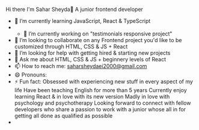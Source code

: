 Hi there I'm Sahar Sheyda👋 A junior frontend developer
- 🌱 I’m currently learning JavaScript, React & TypeScript
- - 🔭 I’m currently working on "testimonials responsive project"
- 👯 I’m looking to collaborate on any Frontend project you'd like to be customized through HTML, CSS & JS + React
- 🤔 I’m looking for help with getting hired & starting new projects
- 💬 Ask me about HTML, CSS & JS + beginnery levels of React
- 📫 How to reach me: saharsheydaei2000@gmail.com
- 😄 Pronouns: 
- ⚡ Fun fact: Obsessed with experiencing new stuff in every aspect of my life
              Have been teaching English for more than 5 years
              Currently enjoy learning React & in love with its new version
              Madly in love with psychology and psychotherapy
              Looking forward to connect with fellow developers who share a passion to work with a junior whose all in for getting all done as qualified as possible
-             
